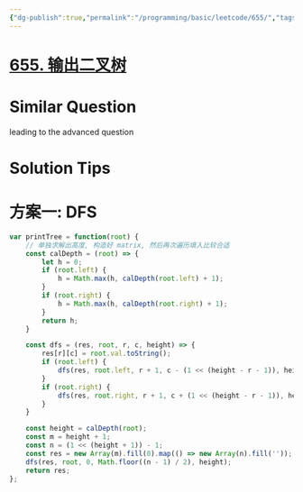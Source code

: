 ```yaml
---
{"dg-publish":true,"permalink":"/programming/basic/leetcode/655/","tags":["leetcode/tree/traverse","leetcode/unsolved","leetcode/tree/index"]}
---
```



# [655. 输出二叉树](https://leetcode.cn/problems/print-binary-tree/)

# Similar Question

leading to the advanced question

# Solution Tips

# 方案一: DFS

```js
var printTree = function(root) {
    // 单独求解出高度, 构造好 matrix, 然后再次遍历填入比较合适
    const calDepth = (root) => {
        let h = 0;
        if (root.left) {
            h = Math.max(h, calDepth(root.left) + 1);
        }
        if (root.right) {
            h = Math.max(h, calDepth(root.right) + 1);
        }
        return h;
    }

    const dfs = (res, root, r, c, height) => {
        res[r][c] = root.val.toString();
        if (root.left) {
            dfs(res, root.left, r + 1, c - (1 << (height - r - 1)), height);
        }
        if (root.right) {
            dfs(res, root.right, r + 1, c + (1 << (height - r - 1)), height);
        }
    }

    const height = calDepth(root);
    const m = height + 1;
    const n = (1 << (height + 1)) - 1;
    const res = new Array(m).fill(0).map(() => new Array(n).fill(''));
    dfs(res, root, 0, Math.floor((n - 1) / 2), height);
    return res;
};
```
